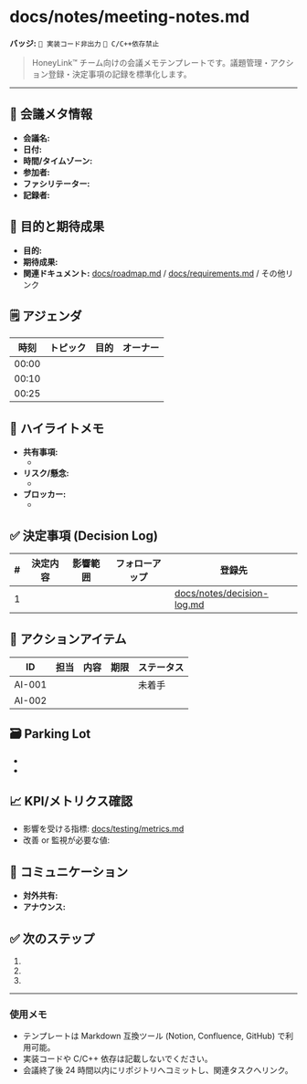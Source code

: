 # docs/notes/meeting-notes.md

**バッジ:** `🚫 実装コード非出力` `🚫 C/C++依存禁止`

> HoneyLink™ チーム向けの会議メモテンプレートです。議題管理・アクション登録・決定事項の記録を標準化します。

---

## 🧭 会議メタ情報
- **会議名:** <!-- 例: HoneyLink™ スプリントプランニング -->
- **日付:** <!-- YYYY-MM-DD -->
- **時間/タイムゾーン:** <!-- 例: 10:00-11:00 JST -->
- **参加者:** <!-- 氏名・所属。ゲストは明記 -->
- **ファシリテーター:** <!-- 担当者 -->
- **記録者:** <!-- メモ担当 -->

## 🎯 目的と期待成果
- **目的:** <!-- 会議で達成したいゴール -->
- **期待成果:** <!-- 意思決定、バックログ更新など -->
- **関連ドキュメント:** [docs/roadmap.md](../roadmap.md) / [docs/requirements.md](../requirements.md) / その他リンク

## 🗒️ アジェンダ
| 時刻 | トピック | 目的 | オーナー |
|------|----------|------|----------|
| 00:00 | <!-- トピック --> | <!-- 情報共有/意思決定/ブレスト --> | <!-- 名前 --> |
| 00:10 | | | |
| 00:25 | | | |

## 📌 ハイライトメモ
- **共有事項:**
  - <!-- 箇条書き -->
- **リスク/懸念:**
  - <!-- 箇条書き -->
- **ブロッカー:**
  - <!-- 箇条書き -->

## ✅ 決定事項 (Decision Log)
| # | 決定内容 | 影響範囲 | フォローアップ | 登録先 |
|---|----------|----------|----------------|--------|
| 1 | <!-- 決定内容 --> | <!-- 影響 → 製品/技術/運用 --> | <!-- アクション --> | [docs/notes/decision-log.md](decision-log.md) |

## 🧩 アクションアイテム
| ID | 担当 | 内容 | 期限 | ステータス |
|----|------|------|------|-------------|
| AI-001 | <!-- 名前 --> | <!-- アクション --> | <!-- YYYY-MM-DD --> | 未着手 |
| AI-002 | | | | |

## 🗃️ Parking Lot
- <!-- 今回解決できなかったトピック -->
- <!-- 次回以降に送る項目 -->

## 📈 KPI/メトリクス確認
- 影響を受ける指標: [docs/testing/metrics.md](../testing/metrics.md)
- 改善 or 監視が必要な値: <!-- 記入 -->

## 📨 コミュニケーション
- **対外共有:** <!-- 必要なら顧客・他チームへ共有内容 -->
- **アナウンス:** <!-- Slack/メール等 -->

## ✅ 次のステップ
1. <!-- 次回会議アクション -->
2. <!-- フォローアップ責任者 -->
3. <!-- 期日 -->

---

### 使用メモ
- テンプレートは Markdown 互換ツール (Notion, Confluence, GitHub) で利用可能。
- 実装コードや C/C++ 依存は記載しないでください。
- 会議終了後 24 時間以内にリポジトリへコミットし、関連タスクへリンク。